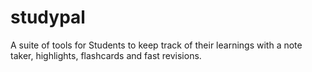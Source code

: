 # studypal
A suite of tools for Students to keep track of their learnings with a note taker, highlights, flashcards and fast revisions.
